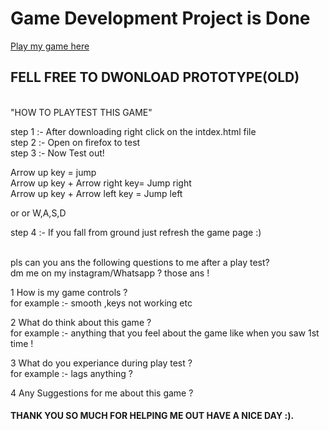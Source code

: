 # Game Development Project is Done 

<a href="https://simmer.io/@FuriousZyan/push-the-box">Play my game here </a>


<h2>FELL FREE TO DWONLOAD PROTOTYPE(OLD)</h2><br>
"HOW TO PLAYTEST THIS GAME"<br>

step 1 :- After downloading right click on the intdex.html file<br>
step 2 :- Open on firefox to test<br>
step 3 :- Now Test out!<br>

Arrow up key = jump<br>
Arrow up key + Arrow right key= Jump right<br> 
Arrow up key + Arrow left key = Jump left<br>

or or W,A,S,D<br>

step 4 :- If you fall from ground just refresh the game page :)<br><br>


pls can you ans the following questions to me after a play test?<br>
dm me on my instagram/Whatsapp ? those ans !<br>

1 How is my game controls ? <br>
for example :- smooth ,keys not working etc<br>

2 What do think about this game ? <br>
for example :- anything that you feel about the game like when you saw 1st time !<br>

3 What do you experiance during play test ?<br>
for example :- lags anything ? <br>

4 Any Suggestions for me about this game ?<br>

<h4>THANK YOU SO MUCH FOR HELPING ME OUT HAVE A NICE DAY :).</h4>




